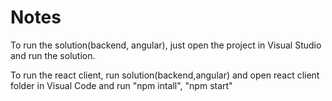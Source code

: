 # Notes

To run the solution(backend, angular), just open the project in Visual Studio and run the solution.

To run the react client, run solution(backend,angular) and open react client folder in Visual Code and run "npm intall", "npm start"
